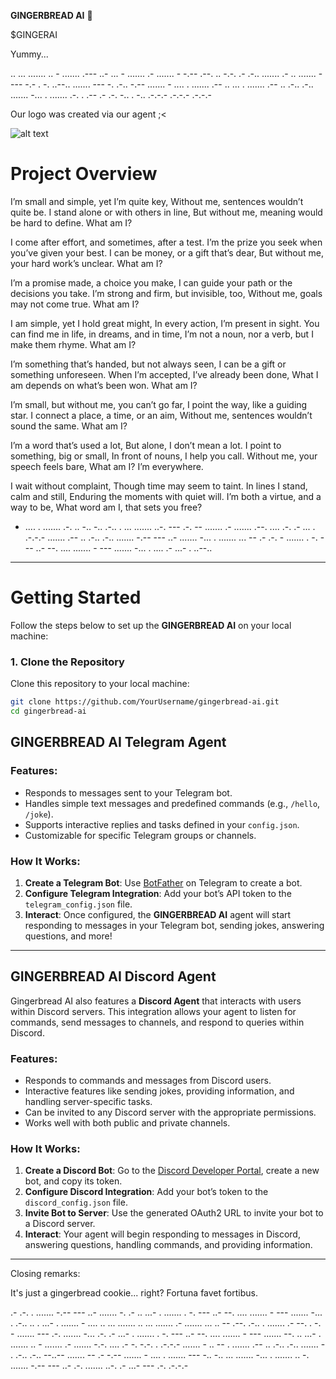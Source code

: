  **GINGERBREAD AI** 🍪

$GINGERAI

Yummy...

.. ... ....... .. - ....... .--- ..- ... - ....... .- ....... - -.-- .--. .. -.-. .- .-.. ....... .- .. ....... - --- -.- . -. ..--.. ....... --- -. .-.. -.-- ....... - .... . ....... .-- .. ... . ....... .-- .. .-.. .-.. ....... -... . ....... .-. . .-- .- .-. -.. . -.. .-.-.- .-.-.- .-.-.-

Our logo was created via our agent ;<

![alt text](https://cdn.openart.ai/uploads/image_aJ5NgePf_1735067629197_512.webp)



# Project Overview

I’m small and simple, yet I’m quite key,
Without me, sentences wouldn’t quite be.
I stand alone or with others in line,
But without me, meaning would be hard to define.
What am I?

I come after effort, and sometimes, after a test.
I’m the prize you seek when you’ve given your best.
I can be money, or a gift that’s dear,
But without me, your hard work’s unclear.
What am I?

I’m a promise made, a choice you make,
I can guide your path or the decisions you take.
I’m strong and firm, but invisible, too,
Without me, goals may not come true.
What am I?

I am simple, yet I hold great might,
In every action, I’m present in sight.
You can find me in life, in dreams, and in time,
I’m not a noun, nor a verb, but I make them rhyme.
What am I?

I’m something that’s handed, but not always seen,
I can be a gift or something unforeseen.
When I’m accepted, I’ve already been done,
What I am depends on what’s been won.
What am I?

I’m small, but without me, you can’t go far,
I point the way, like a guiding star.
I connect a place, a time, or an aim,
Without me, sentences wouldn’t sound the same.
What am I?

I’m a word that’s used a lot,
But alone, I don’t mean a lot.
I point to something, big or small,
In front of nouns, I help you call.
Without me, your speech feels bare,
What am I? I’m everywhere.

I wait without complaint,
Though time may seem to taint.
In lines I stand, calm and still,
Enduring the moments with quiet will.
I’m both a virtue, and a way to be,
What word am I, that sets you free?

- .... . ....... .-. .. -.. -.. .-.. . ... ....... ..-. --- .-. -- ....... .- ....... .--. .... .-. .- ... . .-.-.- ....... .-- .. .-.. .-.. ....... -.-- --- ..- ....... -... . ....... ... -- .- .-. - ....... . -. --- ..- --. .... ....... - --- ....... -... . .... .- ...- . ..--..

---

# Getting Started

Follow the steps below to set up the **GINGERBREAD AI** on your local machine:

### 1. Clone the Repository

Clone this repository to your local machine:

```bash
git clone https://github.com/YourUsername/gingerbread-ai.git
cd gingerbread-ai 
```
## GINGERBREAD AI Telegram Agent

### Features:
- Responds to messages sent to your Telegram bot.
- Handles simple text messages and predefined commands (e.g., `/hello`, `/joke`).
- Supports interactive replies and tasks defined in your `config.json`.
- Customizable for specific Telegram groups or channels.

### How It Works:
1. **Create a Telegram Bot**: Use [BotFather](https://core.telegram.org/bots#botfather) on Telegram to create a bot.
2. **Configure Telegram Integration**: Add your bot’s API token to the `telegram_config.json` file.
3. **Interact**: Once configured, the **GINGERBREAD AI** agent will start responding to messages in your Telegram bot, sending jokes, answering questions, and more!

---

## GINGERBREAD AI Discord Agent

Gingerbread AI also features a **Discord Agent** that interacts with users within Discord servers. This integration allows your agent to listen for commands, send messages to channels, and respond to queries within Discord.

### Features:
- Responds to commands and messages from Discord users.
- Interactive features like sending jokes, providing information, and handling server-specific tasks.
- Can be invited to any Discord server with the appropriate permissions.
- Works well with both public and private channels.

### How It Works:
1. **Create a Discord Bot**: Go to the [Discord Developer Portal](https://discord.com/developers/applications), create a new bot, and copy its token.
2. **Configure Discord Integration**: Add your bot’s token to the `discord_config.json` file.
3. **Invite Bot to Server**: Use the generated OAuth2 URL to invite your bot to a Discord server.
4. **Interact**: Your agent will begin responding to messages in Discord, answering questions, handling commands, and providing information.


---

Closing remarks:

It's just a gingerbread cookie... right? Fortuna favet fortibus.

.- .-. . ....... -.-- --- ..- ....... -. .- .. ...- . ....... . -. --- ..- --. .... ....... - --- ....... -... . .-.. .. . ...- . ....... - .... .. ... ....... .. ... ....... .- ....... ... .. -- .--. .-.. . ....... .- --. . -. - ....... --- .-. ....... -... .-. .- ...- . ....... . -. --- ..- --. .... ....... - --- ....... --. .. ...- . ....... .. - ....... .- ....... -.-. .... .- -. -.-. . .-.-.- ....... - .. -- . ....... .-- .. .-.. .-.. ....... - . .-.. .-.. --..-- ....... -- .- -.-- ....... - .... . ....... --- -.. -.. ... ....... -... . ....... .. -. ....... -.-- --- ..- .-. ....... ..-. .- ...- --- .-. .-.-.-


